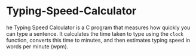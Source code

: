 # Typing-Speed-Calculator
he Typing Speed Calculator is a C program that measures how quickly you can type a sentence. It calculates the time taken to type using the `clock` function, converts this time to minutes, and then estimates typing speed in words per minute (wpm).
